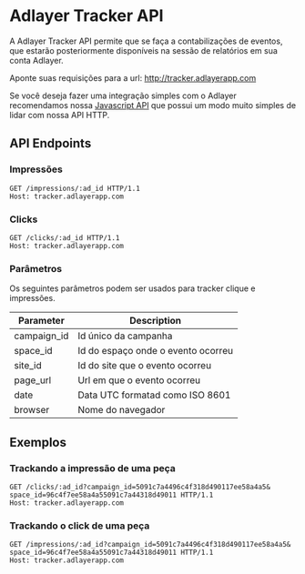 # Adlayer Tracker API

A Adlayer Tracker API permite que se faça a contabilizações de eventos, que estarão posteriormente disponíveis na sessão de relatórios em sua conta Adlayer.

Aponte suas requisições para a url: http://tracker.adlayerapp.com

Se você deseja fazer uma integração simples com o Adlayer recomendamos nossa [Javascript API](https://github.com/adlayer/javascript-api) que possui um modo muito simples de lidar com nossa API HTTP.

## API Endpoints

### Impressões
```http
GET /impressions/:ad_id HTTP/1.1
Host: tracker.adlayerapp.com
```

### Clicks
```http
GET /clicks/:ad_id HTTP/1.1
Host: tracker.adlayerapp.com
```

### Parâmetros

Os seguintes parâmetros podem ser usados para tracker clique e impressões.

| Parameter   | Description                        |
|-------------|------------------------------------|
| campaign_id | Id único da campanha               |
| space_id    | Id do espaço onde o evento ocorreu |
| site_id     | Id do site que o evento ocorreu    |
| page_url    | Url em que o evento ocorreu        |
| date        | Data UTC formatad como ISO 8601    |
| browser     | Nome do navegador                  |

## Exemplos

### Trackando a impressão de uma peça

```http
GET /clicks/:ad_id?campaign_id=5091c7a4496c4f318d490117ee58a4a5& space_id=96c4f7ee58a4a55091c7a44318d49011 HTTP/1.1
Host: tracker.adlayerapp.com
```

### Trackando o click de uma peça

```http
GET /impressions/:ad_id?campaign_id=5091c7a4496c4f318d490117ee58a4a5& space_id=96c4f7ee58a4a55091c7a44318d49011 HTTP/1.1
Host: tracker.adlayerapp.com
```